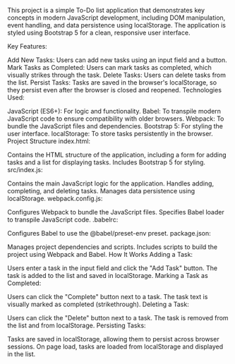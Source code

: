 This project is a simple To-Do list application that demonstrates key concepts in modern JavaScript development, including DOM manipulation, event handling, and data persistence using localStorage. The application is styled using Bootstrap 5 for a clean, responsive user interface.

Key Features:

Add New Tasks: Users can add new tasks using an input field and a button.
Mark Tasks as Completed: Users can mark tasks as completed, which visually strikes through the task.
Delete Tasks: Users can delete tasks from the list.
Persist Tasks: Tasks are saved in the browser's localStorage, so they persist even after the browser is closed and reopened.
Technologies Used:

JavaScript (ES6+): For logic and functionality.
Babel: To transpile modern JavaScript code to ensure compatibility with older browsers.
Webpack: To bundle the JavaScript files and dependencies.
Bootstrap 5: For styling the user interface.
localStorage: To store tasks persistently in the browser.
Project Structure
index.html:

Contains the HTML structure of the application, including a form for adding tasks and a list for displaying tasks.
Includes Bootstrap 5 for styling.
src/index.js:

Contains the main JavaScript logic for the application.
Handles adding, completing, and deleting tasks.
Manages data persistence using localStorage.
webpack.config.js:

Configures Webpack to bundle the JavaScript files.
Specifies Babel loader to transpile JavaScript code.
.babelrc:

Configures Babel to use the @babel/preset-env preset.
package.json:

Manages project dependencies and scripts.
Includes scripts to build the project using Webpack and Babel.
How It Works
Adding a Task:

Users enter a task in the input field and click the "Add Task" button.
The task is added to the list and saved in localStorage.
Marking a Task as Completed:

Users can click the "Complete" button next to a task.
The task text is visually marked as completed (strikethrough).
Deleting a Task:

Users can click the "Delete" button next to a task.
The task is removed from the list and from localStorage.
Persisting Tasks:

Tasks are saved in localStorage, allowing them to persist across browser sessions.
On page load, tasks are loaded from localStorage and displayed in the list.
